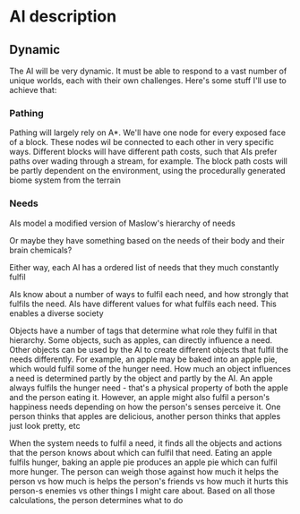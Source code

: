 # AI description

## Dynamic

The AI will be very dynamic. It must be able to respond to a vast number of unique worlds, each with their own challenges. Here's some stuff I'll use to achieve that:

### Pathing

Pathing will largely rely on A*. We'll have one node for every exposed face of a block. These nodes wil be connected to each other in very specific ways. Different blocks will have different path costs, such that AIs prefer paths over wading through a stream, for example. The block path costs will be partly dependent on the environment, using the procedurally generated biome system from the terrain

### Needs

AIs model a modified version of Maslow's hierarchy of needs

Or maybe they have something based on the needs of their body and their brain chemicals?

Either way, each AI has a ordered list of needs that they much constantly fulfil

AIs know about a number of ways to fulfil each need, and how strongly that fulfils the need. AIs have different values for what fulfils each need. This enables a diverse society

Objects have a number of tags that determine what role they fulfil in that hierarchy. Some objects, such as apples, can directly influence a need. Other objects can be used by the AI to create different objects that fulfil the needs differently. For example, an apple may be baked into an apple pie, which would fulfil some of the hunger need. How much an object influences a need is determined partly by the object and partly by the AI. An apple always fulfils the hunger need - that's a physical property of both the apple and the person eating it. However, an apple might also fulfil a person's happiness needs depending on how the person's senses perceive it. One person thinks that apples are delicious, another person thinks that apples just look pretty, etc

When the system needs to fulfil a need, it finds all the objects and actions that the person knows about which can fulfil that need. Eating an apple fulfils hunger, baking an apple pie produces an apple pie which can fulfil more hunger. The person can weigh those against how much it helps the person vs how much is helps the person's friends vs how much it hurts this person-s enemies vs other things I might care about. Based on all those calculations, the person determines what to do
